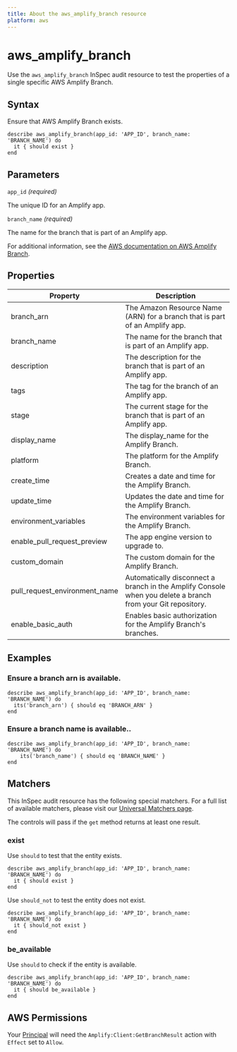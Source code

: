 ```yaml
---
title: About the aws_amplify_branch resource
platform: aws
---
```


# aws_amplify_branch

Use the `aws_amplify_branch` InSpec audit resource to test the properties of a single specific AWS Amplify Branch.

## Syntax

Ensure that AWS Amplify Branch exists.

    describe aws_amplify_branch(app_id: 'APP_ID', branch_name: 'BRANCH_NAME') do
      it { should exist }
    end

## Parameters

`app_id` _(required)_

The unique ID for an Amplify app.

`branch_name` _(required)_

The name for the branch that is part of an Amplify app.

For additional information, see the [AWS documentation on AWS Amplify Branch](https://docs.aws.amazon.com/amplify/latest/APIReference/API_App.html).

## Properties

| Property | Description |
| --- | --- |
| branch_arn | The Amazon Resource Name (ARN) for a branch that is part of an Amplify app. |
| branch_name | The name for the branch that is part of an Amplify app. |
| description | The description for the branch that is part of an Amplify app. |
| tags | The tag for the branch of an Amplify app. |
| stage | The current stage for the branch that is part of an Amplify app. |
| display_name | The display_name for the Amplify Branch. |
| platform | The platform for the Amplify Branch. |
| create_time | Creates a date and time for the Amplify Branch. |
| update_time | Updates the date and time for the Amplify Branch.  |
| environment_variables | The environment variables for the Amplify Branch. |
| enable_pull_request_preview | The app engine version to upgrade to.  |
| custom_domain | The custom domain for the Amplify Branch. |
| pull_request_environment_name | Automatically disconnect a branch in the Amplify Console when you delete a branch from your Git repository. |
| enable_basic_auth |Enables basic authorization for the Amplify Branch's branches. |

## Examples

### Ensure a branch arn is available.

    describe aws_amplify_branch(app_id: 'APP_ID', branch_name: 'BRANCH_NAME') do
      its('branch_arn') { should eq 'BRANCH_ARN' }
    end

### Ensure a branch name is available..

    describe aws_amplify_branch(app_id: 'APP_ID', branch_name: 'BRANCH_NAME') do
        its('branch_name') { should eq 'BRANCH_NAME' }
    end

## Matchers

This InSpec audit resource has the following special matchers. For a full list of available matchers, please visit our [Universal Matchers page](https://www.inspec.io/docs/reference/matchers/).

The controls will pass if the `get` method returns at least one result.

### exist

Use `should` to test that the entity exists.

    describe aws_amplify_branch(app_id: 'APP_ID', branch_name: 'BRANCH_NAME') do
      it { should exist }
    end

Use `should_not` to test the entity does not exist.

    describe aws_amplify_branch(app_id: 'APP_ID', branch_name: 'BRANCH_NAME') do
      it { should_not exist }
    end

### be_available

Use `should` to check if the entity is available.

    describe aws_amplify_branch(app_id: 'APP_ID', branch_name: 'BRANCH_NAME') do
      it { should be_available }
    end

## AWS Permissions

Your [Principal](https://docs.aws.amazon.com/IAM/latest/UserGuide/intro-structure.html#intro-structure-principal) will need the `Amplify:Client:GetBranchResult` action with `Effect` set to `Allow`.
